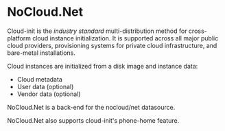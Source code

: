 NoCloud.Net
===========

Cloud-init is the *industry standard* multi-distribution method for
cross-platform cloud instance initialization. It is supported across all
major public cloud providers, provisioning systems for private cloud
infrastructure, and bare-metal installations.

Cloud instances are initialized from a disk image and instance data:

* Cloud metadata
* User data (optional)
* Vendor data (optional)

NoCloud.Net is a back-end for the nocloud/net datasource.

NoCloud.Net also supports cloud-init's phone-home feature.